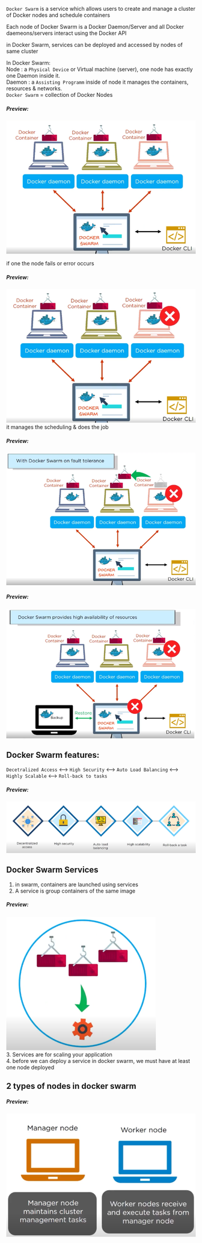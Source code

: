 `Docker Swarm` is a service which allows users to create and manage a cluster of Docker nodes and schedule containers  

Each node of Docker Swarm is a Docker Daemon/Server and all Docker daemeons/servers interact using the Docker API  

in Docker Swarm, services can be deployed and accessed by nodes of same cluster  


In Docker Swarm:  
Node : a `Physical Device` or Virtual machine (server), one node has exactly one Daemon inside it.  
Daemon : a `Assisting Programm` inside of node it manages the containers, resources & networks.  
`Docker Swarm` = collection of Docker Nodes  

##### Preview:  
![](../Z_Photos/090.png)  

if one the node fails or error occurs  
##### Preview:  
![](../Z_Photos/091.png)  
it manages the scheduling & does the job  
##### Preview:  
![](../Z_Photos/092.png)  
##### Preview:  
![](../Z_Photos/093.png)  

## Docker Swarm features:  
`Decetralized Access` <--> `High Security` <--> `Auto Load Balancing` <--> `Highly Scalable` <--> `Roll-back to tasks` 
##### Preview:  
![](../Z_Photos/094.png)  

## Docker Swarm Services  
1. in swarm, containers are launched using services  
2. A service is group containers of the same image  
##### Preview:  
![](../Z_Photos/095.png)  
3. Services are for scaling your application  
4. before we can deploy a service in docker swarm, we must have at least one node deployed  

## 2 types of nodes in docker swarm  
##### Preview:  
![](../Z_Photos/096.png)  